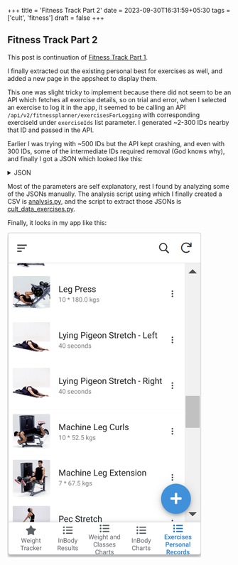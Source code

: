 +++
title = 'Fitness Track Part 2'
date = 2023-09-30T16:31:59+05:30
tags = ['cult', 'fitness']
draft = false
+++

## Fitness Track Part 2

This post is continuation of [Fitness Track Part 1](/posts/fitness-track/).

I finally extracted out the existing personal best for exercises as well, and added a new page in the appsheet to display them.

This one was slight tricky to implement because there did not seem to be an API which fetches all exercise details, so on trial and error, when I selected an exercise to log it in the app, it seemed to be calling an API `/api/v2/fitnessplanner/exercisesForLogging` with corresponding exerciseId under `exerciseIds` list parameter. I generated ~2-300 IDs nearby that ID and passed in the API.

Earlier I was trying with ~500 IDs but the API kept crashing, and even with 300 IDs, some of the intermediate IDs required removal (God knows why), and finally I got a JSON which looked like this:

<details> 
<summary>JSON</summary>
```json
{
    "tenantId": 1,
    "userId": "89760760",
    "exerciseId": 1555609163,
    "herculesExerciseId": "602621587d678600085608e2",
    "executionType": "TIMED",
    "meta": {
        "weightUnit": "KG",
        "durationUnit": "SECOND",
        "distanceUnit": "KILOMETRE"
    },
    "personalBest": {
        "id": 791910,
        "createdOn": "2023-02-12T08:38:49.000+00:00",
        "lastModifiedOn": "2023-02-12T08:38:49.000+00:00",
        "createdBy": "system",
        "version": 0,
        "tenantId": 1,
        "userId": "89760760",
        "herculesExerciseId": "602621587d678600085608e2",
        "userFitnessLevel": "INTERMEDIATE",
        "duration": 5400,
        "distance": 11.24,
        "fromTime": "2023-02-12T08:38:49Z"
    },
    "previousBest": {
        "duration": 1860,
        "distance": 4.04
    },
    "thumbnailUrl": "hercules/production/assets/movements/images/CROSS_TRAINER_v1631535828209_aa25d179-c9fa-4570-acc7-3d7a489b7ee9.jpg",
    "exerciseName": "Cross Trainer",
    "exerciseType": "DISTANCE",
    "lateral": "BILATERAL",
    "templateLog": {
        "sequence": null,
        "unilateralDirection": null,
        "weight": null,
        "duration": null,
        "count": null,
        "distance": null,
        "value1": "4.04",
        "unit1": "kms",
        "separator": "x",
        "value2": "31",
        "unit2": "mins"
    },
    "fpExecutionLogs": [
        {
            "sequence": null,
            "unilateralDirection": null,
            "weight": null,
            "duration": 1860,
            "count": null,
            "distance": 4.04,
            "value1": "4.04",
            "unit1": "kms",
            "separator": "/",
            "value2": "31",
            "unit2": "mins"
        }
    ]
}
```
</details>

Most of the parameters are self explanatory, rest I found by analyzing some of the JSONs manually. The analysis script using which I finally created a CSV is [analysis.py](./analysis.py), and the script to extract those JSONs is [cult_data_exercises.py](./cult_data_exercises.py).

Finally, it looks in my app like this:

![personal bests](images/image.png)
